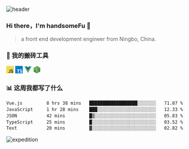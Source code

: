 ![header](https://raw.githubusercontent.com/fzq1998/fzq1998/master/header.png)

### Hi there，I'm handsomeFu 👋

> a front end development engineer from Ningbo, China.

### 🔧 我的搬砖工具
<code><img height="20" src="https://raw.githubusercontent.com/github/explore/80688e429a7d4ef2fca1e82350fe8e3517d3494d/topics/javascript/javascript.png" alt="javascript"></code>
<code><img height="20" src="https://raw.githubusercontent.com/github/explore/80688e429a7d4ef2fca1e82350fe8e3517d3494d/topics/typescript/typescript.png" alt="typescript"></code>
<code><img height="20" src="https://raw.githubusercontent.com/github/explore/80688e429a7d4ef2fca1e82350fe8e3517d3494d/topics/vue/vue.png" alt="vue"></code>
<code><img height="20" src="https://raw.githubusercontent.com/github/explore/80688e429a7d4ef2fca1e82350fe8e3517d3494d/topics/nodejs/nodejs.png" alt="nodejs"></code>



### 📊 这周我都写了什么
<!--START_SECTION:waka-->

```txt
Vue.js         8 hrs 38 mins   ██████████████████░░░░░░░   71.87 %
JavaScript     1 hr 28 mins    ███░░░░░░░░░░░░░░░░░░░░░░   12.33 %
JSON           42 mins         █▒░░░░░░░░░░░░░░░░░░░░░░░   05.83 %
TypeScript     25 mins         █░░░░░░░░░░░░░░░░░░░░░░░░   03.52 %
Text           20 mins         ▓░░░░░░░░░░░░░░░░░░░░░░░░   02.82 %
```

<!--END_SECTION:waka-->


![expedition](https://raw.githubusercontent.com/fzq1998/fzq1998/master/expedition.gif)

